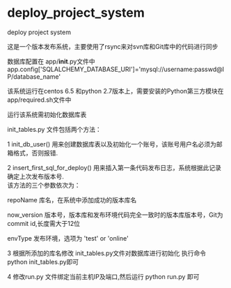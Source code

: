 # deploy_project_system
deploy project system

  这是一个版本发布系统，主要使用了rsync来对svn库和Git库中的代码进行同步

数据库配置在  app/__init__.py文件中 app.config['SQLALCHEMY_DATABASE_URI']='mysql://username:passwd@IP/database_name' 

该系统运行在centos 6.5 和python 2.7版本上，需要安装的Python第三方模块在app/required.sh文件中

运行该系统需初始化数据库表

init_tables.py 文件包括两个方法：
 
 1     init_db_user()  用来创建数据库表以及初始化一个账号，该账号用户名必须为邮箱格式，否则报错.

 2     insert_first_sql_for_deploy() 用来插入第一条代码发布日志，系统根据此记录确定上次发布版本号.  
 该方法的三个参数依次为： 
 
 repoName  库名，在系统中添加成功的版本库名
 
 now_version 版本号，版本库和发布环境代码完全一致时的版本库版本号，Git为commit id,长度需大于12位
 
 envType    发布环境，选项为 'test'  or   'online'
 
 3     根据所添加的库名修改 init_tables.py文件对数据库进行初始化 执行命令 python init_tables.py即可
 
 4     修改run.py 文件绑定当前主机IP及端口,然后运行 python run.py 即可



